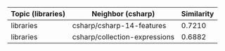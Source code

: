 | Topic (libraries) | Neighbor (csharp) | Similarity |
|-------------|-------------------|------------|
| libraries | csharp/csharp-14-features | 0.7210 |
| libraries | csharp/collection-expressions | 0.6882 |
